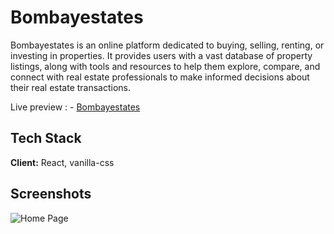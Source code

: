 
# Bombayestates


Bombayestates is an online platform dedicated to buying, selling, renting, or investing in properties. It provides users with a vast database of property listings, along with tools and resources to help them explore, compare, and connect with real estate professionals to make informed decisions about their real estate transactions.


Live preview : - [Bombayestates](https://bombayestates-bkta86j4k-devkartikbhardwaj.vercel.app/)


## Tech Stack

**Client:** React, vanilla-css





## Screenshots

![Home Page](https://github.com/DevKartikBhardwaj/bombayestates/assets/102840713/07f0550e-c8df-4610-8c04-9ea0f886fe87)

